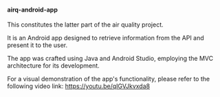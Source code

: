 #### airq-android-app

This constitutes the latter part of the air quality project.

It is an Android app designed to retrieve information from the API and present it to the user.

The app was crafted using Java and Android Studio, employing the MVC architecture for its development.

For a visual demonstration of the app's functionality, please refer to the following video link: https://youtu.be/qIGVJkvxda8
